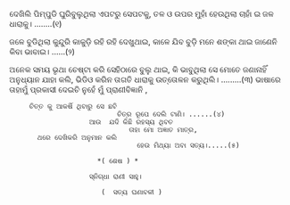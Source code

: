 ଦେଖିଲି ପିମ୍ପୁଡି ଘୁରିବୁଲୁଥିଲା 
                     ଏପଟରୁ ସେପଟକୁ,
ତଳ ଓ ଉପର ମୁହାଁ ହେଉଥିଲା
                       ଚାହାଁ ଇ ଜଳ ଧାରାକୁ। ........(୧)

 ଜଳେ ବୁଡିଥିଲା କୁନ୍ଦୁରି କାକୁଡ଼ି
                         ରହି ରହି ଦେଖୁଥାଇ,
 କାଳେ ଯିବ ବୁଡ଼ି ମନେ ଶଙ୍କା ଥାଇ
                            ଜାଣେନି କିବା ଭାବାଇ। ......(୨)


  ଅନେକ ସମୟ ଭୃଥା ଚେଷ୍ଟା କରି
                               ସେହିଠାରେ ବୁଲୁ ଥାଇ,
  କି ଭାବୁଥିଲା ସେ ମୋତେ ଜଣାନାହିଁ
                                ଅନୁଧ୍ୟାନ ଯାହା କଲି, 
  ଭିଡିଓ କରିନ ତାଗତି ଧାରାକୁ
                              ଉତ୍ତୋଳନ କରୁଥିଲି। .........(୩)
       ଭାଷାରେ ତାହାମୁଁ 
                             ପ୍ରକାସୀ ଦେଇଚି
        ନୁହେଁ ମୁଁ ପ୍ରାଣୀବିଜ୍ଞାନି ,

         ଚିତ୍ତ କୁ ଆକର୍ଷି ଥିବାରୁ ସେ ଛବି
                               ଚିତ୍ର ରୂପେ ଦେଲି ଟାଣି। ......(୪)
                        ଆଉ  ଯଦି କିଛି ରହସ୍ୟ ଥିବତ
                                  ତାହା ମାେ ଅଜ୍ଞାତ ମାତ୍ର,
           ଥରେ ଦେଖିକରି ଅନୁମାନ କଲି
                                    ହେଉ ମିଥ୍ୟା ଅବା ସତ୍ୟ।.....(୫)

                          *( ଶେଷ ) *

                        ସ୍ନିଗ୍ଧା ରାଣୀ ସାହୁ।

                           (  ସତ୍ୟ ଘଣାବଳୀ )
